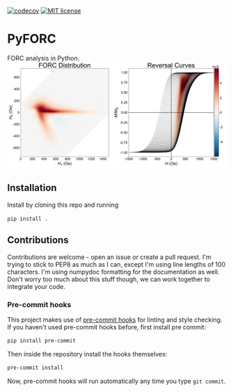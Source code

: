 [![codecov](https://codecov.io/gh/peytondmurray/PyFORC/branch/develop/graph/badge.svg?token=0fxoMUIK6x)](https://codecov.io/gh/peytondmurray/PyFORC)
[![MIT license](https://img.shields.io/badge/License-MIT-blue.svg)](https://lbesson.mit-license.org/)

# PyFORC

FORC analysis in Python.
![forc]

## Installation

Install by cloning this repo and running

`pip install .`

## Contributions

Contributions are welcome - open an issue or create a pull request. I'm trying
to stick to PEP8 as much as I can, except I'm using line lengths of 100
characters. I'm using numpydoc formatting for the documentation as well. Don't
worry too much about this stuff though, we can work together to integrate your
code.

[forc]: https://github.com/peytondmurray/PyFORC/blob/develop/assets/forc.jpg

### Pre-commit hooks

This project makes use of [pre-commit hooks](https://pre-commit.com/) for
linting and style checking. If you haven't used pre-commit hooks before, first
install pre commit:

```bash
pip install pre-commit
```

Then inside the repository install the hooks themselves:

```bash
pre-commit install
```

Now, pre-commit hooks will run automatically any time you type `git commit`.
